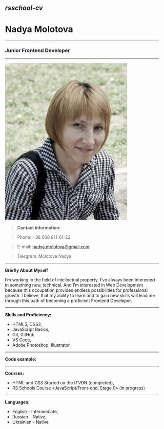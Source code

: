 ## _rsschool-cv_

# Nadya Molotova

---

### Junior Frontend Developer

---

![photo](/img/Molotova.jpg "my photo")

> **Contact information:**

> Phone: +38 068 811-61-22

> E-mail: nadya.molotova@gmail.com

> Telegram: Molotova Nadya

---

**Briefly About Myself**

I’m working in the field of intellectual property. I've always been interested in something new, technical. And I’m interested in Web Development because this occupation provides endless possibilities for professional growth.
I believe, that my ability to learn and to gain new skills will lead me through this path of becoming a proficient Frontend Developer.

---

**Skills and Proficiency:**

- HTML5, CSS3,
- JavaScript Basics,
- Git, GitHub,
- VS Code,
- Adobe Photoshop, Illustrator

---

**Code example:**

---

**Courses:**

- HTML and CSS Started on the ITVDN (completed),
- RS Schools Course «JavaScript/Front-end. Stage 0» (in progress)

---

**Languages:**

- English - Intermediate,
- Russian - Native,
- Ukrainian - Native
